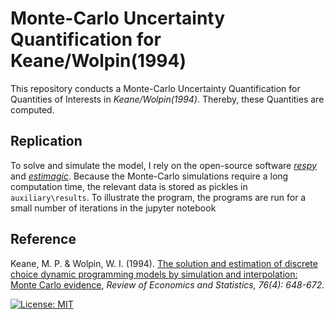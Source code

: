 # Monte-Carlo Uncertainty Quantification for Keane/Wolpin(1994)

This repository conducts a Monte-Carlo Uncertainty Quantification for Quantities of Interests
in *Keane/Wolpin(1994)*. Thereby, these Quantities are computed.



## Replication

To solve and simulate the model, I rely on the open-source software [*respy*](https://github.com/OpenSourceEconomics/respy) and [*estimagic*](https://github.com/OpenSourceEconomics/estimagic).
Because the Monte-Carlo simulations require a long computation time, the relevant data
is stored as pickles in `auxiliary\results`.
To illustrate the program, the programs are run for a small number of iterations in the jupyter notebook


## Reference

Keane, M. P. & Wolpin, W. I. (1994). [The solution and estimation of discrete choice dynamic programming models by simulation and interpolation: Monte Carlo
evidence](http://research.economics.unsw.edu.au/mkeane/Solution_Estimation_DP.pdf), 
*Review of Economics and Statistics, 76(4): 648-672.*



[![License: MIT](https://img.shields.io/badge/License-MIT-blue.svg)](HumanCapitalAnalysis/student-project-template/blob/master/LICENSE)



